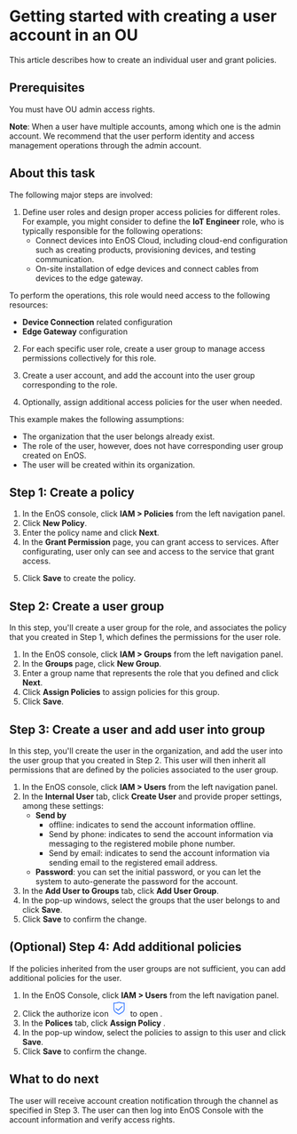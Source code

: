 # Getting started with creating a user account in an OU

This article describes how to create an individual user and grant policies.

## Prerequisites

You must have OU admin access rights.

**Note**: When a user have multiple accounts, among which one is the admin account. We recommend that the user perform identity and access management operations through the admin account.

## About this task

The following major steps are involved:

1. Define user roles and design proper access policies for different roles. For example, you might consider to define the **IoT Engineer** role, who is typically responsible for the following operations:
   - Connect devices into EnOS Cloud, including cloud-end configuration such as creating products, provisioning devices, and testing communication.
   - On-site installation of edge devices and connect cables from devices to the edge gateway.

  To perform the operations, this role would need access to the following resources:
  - **Device Connection** related configuration
  - **Edge Gateway** configuration

2. For each specific user role, create a user group to manage access permissions collectively for this role.

3. Create a user account, and add the account into the user group corresponding to the role.

4. Optionally, assign additional access policies for the user when needed.

This example makes the following assumptions:
- The organization that the user belongs already exist.
- The role of the user, however, does not have corresponding user group created on EnOS.
- The user will be created within its organization.

## Step 1: Create a policy

1. In the EnOS console, click **IAM > Policies** from the left navigation panel.  
2. Click **New Policy**.
3. Enter the policy name and click **Next**.
4. In the **Grant Permission** page, you can grant access to services<!-- or assets-->. After configurating, user only can see and access to the service that grant access.
<!--        - Service: the services that the user is allowed to access. After configurating, user only can see and access to the service that grant access.
  - Assets: the assets that the user is allowed to access. EnOS supports granting access at 3 levels: individual asset level, asset tree level, and all assets. When assigned access to all assets, the user has access to the data of all assets.
资产树是否交付-->
5. Click **Save** to create the policy.

## Step 2: Create a user group

In this step, you'll create a user group for the role, and associates the policy that you created in Step 1, which defines the permissions for the user role.

1. In the EnOS console, click **IAM > Groups** from the left navigation panel.  
2. In the **Groups** page, click **New Group**.
3. Enter a group name that represents the role that you defined and click **Next**.
4. Click **Assign Policies** to assign policies for this group.
5. Click **Save**.


## Step 3: Create a user and add user into group

In this step, you'll create the user in the organization, and add the user into the user group that you created in Step 2. This user will then inherit all permissions that are defined by the policies associated to the user group.

1. In the EnOS console, click **IAM > Users** from the left navigation panel.  
2. In the **Internal User** tab, click **Create User** and provide proper settings, among these settings:
   - **Send by**
     - offline: indicates to send the account information offline.
     - Send by phone: indicates to send the account information via messaging to the registered mobile phone number.
     - Send by email: indicates to send the account information via sending email to the registered email address.
   - **Password**: you can set the initial password, or you can let the system to auto-generate the password for the account.
3. In the **Add User to Groups** tab, click **Add User Group**.
4. In the pop-up windows, select the groups that the user belongs to and click **Save**.
5. Click **Save** to confirm the change.


## (Optional) Step 4: Add additional policies

If the policies inherited from the user groups are not sufficient, you can add additional policies for the user.
1. In the EnOS Console, click **IAM > Users** from the left navigation panel.  
2. Click the authorize icon ![authorize](media/authorize.png) to open .
3. In the **Polices** tab, click **Assign Policy** .
4. In the pop-up window, select the policies to assign to this user and click **Save**.
5. Click **Save** to confirm the change.

## What to do next
The user will receive account creation notification through the channel as specified in Step 3. The user can then log into EnOS Console with the account information and verify access rights.
